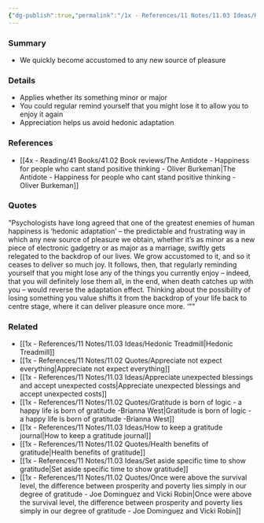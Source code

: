 ```yaml
---
{"dg-publish":true,"permalink":"/1x - References/11 Notes/11.03 Ideas/Hedonic adaptation - We quickly become accustomed to any new source of pleasure/","title":"Hedonic adaptation - We quickly become accustomed to any new source of pleasure","noteIcon":""}
---
```



### Summary
- We quickly become accustomed to any new source of pleasure

### Details
- Applies whether its something minor or major
- You could regular remind yourself that you might lose it to allow you to enjoy it again
- Appreciation helps us avoid hedonic adaptation

### References
- [[4x - Reading/41 Books/41.02 Book reviews/The Antidote - Happiness for people who cant stand positive thinking - Oliver Burkeman\|The Antidote - Happiness for people who cant stand positive thinking - Oliver Burkeman]]

### Quotes
"Psychologists have long agreed that one of the greatest enemies of human happiness is ‘hedonic adaptation’ – the predictable and frustrating way in which any new source of pleasure we obtain, whether it’s as minor as a new piece of electronic gadgetry or as major as a marriage, swiftly gets relegated to the backdrop of our lives. We grow accustomed to it, and so it ceases to deliver so much joy. It follows, then, that regularly reminding yourself that you might lose any of the things you currently enjoy – indeed, that you will definitely lose them all, in the end, when death catches up with you – would reverse the adaptation effect. Thinking about the possibility of losing something you value shifts it from the backdrop of your life back to centre stage, where it can deliver pleasure once more. ‘""

### Related
- [[1x - References/11 Notes/11.03 Ideas/Hedonic Treadmill\|Hedonic Treadmill]]
- [[1x - References/11 Notes/11.02 Quotes/Appreciate not expect everything\|Appreciate not expect everything]]
- [[1x - References/11 Notes/11.03 Ideas/Appreciate unexpected blessings and accept unexpected costs\|Appreciate unexpected blessings and accept unexpected costs]]
- [[1x - References/11 Notes/11.02 Quotes/Gratitude is born of logic - a happy life is born of gratitude -Brianna West\|Gratitude is born of logic - a happy life is born of gratitude -Brianna West]]
- [[1x - References/11 Notes/11.03 Ideas/How to keep a gratitude journal\|How to keep a gratitude journal]]
- [[1x - References/11 Notes/11.02 Quotes/Health benefits of gratitude\|Health benefits of gratitude]]
- [[1x - References/11 Notes/11.03 Ideas/Set aside specific time to show gratitude\|Set aside specific time to show gratitude]]
- [[1x - References/11 Notes/11.02 Quotes/Once were above the survival level, the difference between prosperity and poverty lies simply in our degree of gratitude - Joe Dominguez and Vicki Robin\|Once were above the survival level, the difference between prosperity and poverty lies simply in our degree of gratitude - Joe Dominguez and Vicki Robin]]